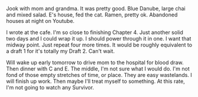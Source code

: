 Jook with mom and grandma. It was pretty good. Blue Danube, large chai and mixed salad. E's house, fed the cat. Ramen, pretty ok. Abandoned houses at night on Youtube.

I wrote at the cafe. I'm so close to finishing Chapter 4. Just another solid two days and I could wrap it up. I should power through it in one. I want that midway point. Just repeat four more times. It would be roughly equivalent to a draft 1 for it's totally my Draft 2. Can't wait.

Will wake up early tomorrow to drive mom to the hospital for blood draw. Then dinner with C and E. The middle, I'm not sure what I would do. I'm not fond of those empty stretches of time, or place. They are easy wastelands. I will finish up work. Then maybe I'll treat myself to something. At this rate, I'm not going to watch any Survivor.
